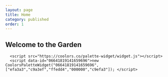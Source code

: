 ```yaml
---
layout: page
title: Home
category: published
order: 1
---
```


<h2>Welcome to the Garden</h2>

<!-- Coolors Palette Widget -->
      <script src="https://coolors.co/palette-widget/widget.js"></script>
      <script data-id="06641819141659696">new CoolorsPaletteWidget("06641819141659696", ["efa3a3","c9a3ef","ffedd4","000000","c9efa3"]); </script>
